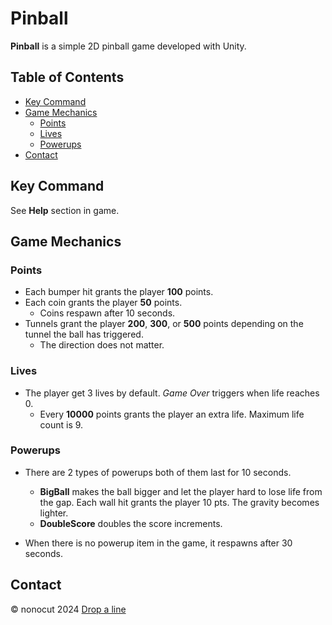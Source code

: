 # Pinball

**Pinball** is a simple 2D pinball game developed with Unity.

## Table of Contents

- [Key Command](#key-command)
- [Game Mechanics](#game-mechanics)
  - [Points](#points)
  - [Lives](#lives)
  - [Powerups](#powerups)
- [Contact](#contact)

## Key Command

See **Help** section in game.

## Game Mechanics

### Points

- Each bumper hit grants the player **100** points.
- Each coin grants the player **50** points.
  - Coins respawn after 10 seconds.
- Tunnels grant the player **200**, **300**, or **500** points depending on the tunnel the ball has triggered.
  - The direction does not matter.

### Lives

- The player get 3 lives by default. _Game Over_ triggers when life reaches 0.
  - Every **10000** points grants the player an extra life. Maximum life count is 9.

### Powerups

- There are 2 types of powerups both of them last for 10 seconds.
  - **BigBall** makes the ball bigger and let the player hard to lose life from the gap. Each wall hit grants the player 10 pts. The gravity becomes lighter.
  - **DoubleScore** doubles the score increments.

- When there is no powerup item in the game, it respawns after 30 seconds.

## Contact

© nonocut 2024
[Drop a line](https://nonocut.com/contact/)
